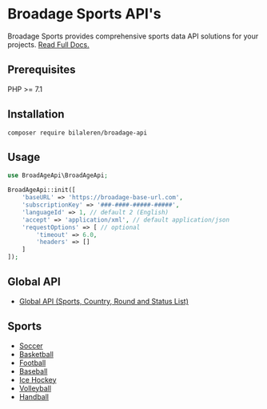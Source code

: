 # Broadage Sports API's
Broadage Sports provides comprehensive sports data API solutions for your projects. [Read Full Docs.](https://www.broadage.com/developers/documentation/index)

## Prerequisites

PHP >= 7.1

## Installation

```
composer require bilaleren/broadage-api
```

## Usage

```php
use BroadAgeApi\BroadAgeApi;

BroadAgeApi::init([
    'baseURL' => 'https://broadage-base-url.com',
    'subscriptionKey' => '###-####-#####-#####',
    'languageId' => 1, // default 2 (English)
    'accept' => 'application/xml', // default application/json
    'requestOptions' => [ // optional
        'timeout' => 6.0,
        'headers' => []
    ]
]);
```

## Global API

- [Global API (Sports, Country, Round and Status List)](./src/GLOBAL.md)

## Sports

- [Soccer](./src/Sport/Soccer/SOCCER.md)
- [Basketball](./src/Sport/Basketball/BASKETBALL.md)
- [Football](./src/Sport/Football/FOOTBALL.md)
- [Baseball](./src/Sport/Baseball/BASEBALL.md)
- [Ice Hockey](./src/Sport/IceHockey/ICEHOCKEY.md)
- [Volleyball](./src/Sport/Volleyball/VOLLEYBALL.md)
- [Handball](./src/Sport/Handball/HANDBALL.md)